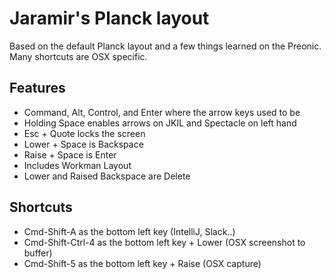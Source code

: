 # Jaramir's Planck layout

Based on the default Planck layout and a few things learned on the Preonic.
Many shortcuts are OSX specific.

Features
--------
* Command, Alt, Control, and Enter where the arrow keys used to be
* Holding Space enables arrows on JKIL and Spectacle on left hand
* Esc + Quote locks the screen
* Lower + Space is Backspace
* Raise + Space is Enter
* Includes Workman Layout
* Lower and Raised Backspace are Delete

Shortcuts
---------
* Cmd-Shift-A as the bottom left key (IntelliJ, Slack..)
* Cmd-Shift-Ctrl-4 as the bottom left key + Lower (OSX screenshot to buffer)
* Cmd-Shift-5 as the bottom left key + Raise (OSX capture)

